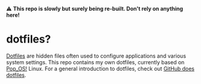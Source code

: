 :warning: **This repo is slowly but surely being re-built. Don't rely on anything here!**

# dotfiles?

[Dotfiles](https://en.wikipedia.org/wiki/Hidden_file_and_hidden_directory#Unix_and_Unix-like_environments) are hidden files often used to configure applications and various system settings. This repo contains my own dotfiles, currently based on [Pop_OS!](https://pop.system76.com/) Linux. For a general introduction to dotfiles, check out [GitHub does dotfiles](https://dotfiles.github.io/).
